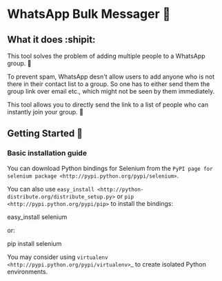 # WhatsApp Bulk Messager :mega:

## What it does :shipit:
This tool solves the problem of adding multiple people to a WhatsApp group. :confetti_ball:

To prevent spam, WhatsApp desn't allow users to add anyone who is not there in their contact list to a group. So one has to either send them the group link over email etc., which might not be seen by them immediately. 

This tool allows you to directly send the link to a list of people who can instantly join your group. :tada:

## Getting Started :runner:

### Basic installation guide

You can download Python bindings for Selenium from the `PyPI page for
selenium package <http://pypi.python.org/pypi/selenium>`. 

You can also use `easy_install <http://python-distribute.org/distribute_setup.py>` or `pip <http://pypi.python.org/pypi/pip>` to install the bindings:

  easy_install selenium

or:

  pip install selenium

You may consider using `virtualenv <http://pypi.python.org/pypi/virtualenv>`_ to create isolated Python environments.


